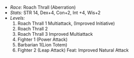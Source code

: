 - *Race:* Roach Thrall (Aberration)
- *Stats:* STR 14, Dex+4, Con+2, Int +4, Wis+2
- *Levels:*
  1. Roach Thrall 1 Multiattack, (Improved Initiative)
  2. Roach Thrall 2
  3. Roach Thrall 3 Improved Multiattack
  4. Fighter 1 (Power Attack)
  5. Barbarian 1(Lion Totem)
  6. Fighter 2 (Leap Attack) Feat: Improved Natural Attack

